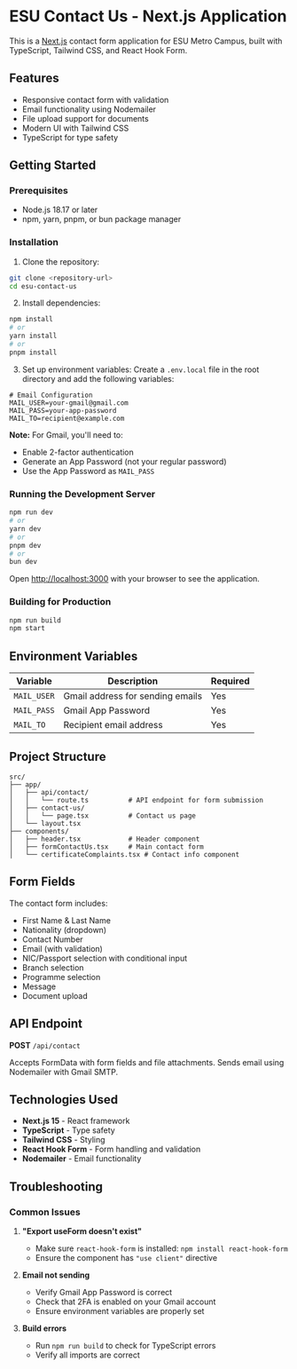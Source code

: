 # ESU Contact Us - Next.js Application

This is a [Next.js](https://nextjs.org) contact form application for ESU Metro Campus, built with TypeScript, Tailwind CSS, and React Hook Form.

## Features

- Responsive contact form with validation
- Email functionality using Nodemailer
- File upload support for documents
- Modern UI with Tailwind CSS
- TypeScript for type safety

## Getting Started

### Prerequisites

- Node.js 18.17 or later
- npm, yarn, pnpm, or bun package manager

### Installation

1. Clone the repository:

```bash
git clone <repository-url>
cd esu-contact-us
```

2. Install dependencies:

```bash
npm install
# or
yarn install
# or
pnpm install
```

3. Set up environment variables:
   Create a `.env.local` file in the root directory and add the following variables:

```env
# Email Configuration
MAIL_USER=your-gmail@gmail.com
MAIL_PASS=your-app-password
MAIL_TO=recipient@example.com
```

**Note:** For Gmail, you'll need to:

- Enable 2-factor authentication
- Generate an App Password (not your regular password)
- Use the App Password as `MAIL_PASS`

### Running the Development Server

```bash
npm run dev
# or
yarn dev
# or
pnpm dev
# or
bun dev
```

Open [http://localhost:3000](http://localhost:3000) with your browser to see the application.

### Building for Production

```bash
npm run build
npm start
```

## Environment Variables

| Variable    | Description                      | Required |
| ----------- | -------------------------------- | -------- |
| `MAIL_USER` | Gmail address for sending emails | Yes      |
| `MAIL_PASS` | Gmail App Password               | Yes      |
| `MAIL_TO`   | Recipient email address          | Yes      |

## Project Structure

```
src/
├── app/
│   ├── api/contact/
│   │   └── route.ts          # API endpoint for form submission
│   ├── contact-us/
│   │   └── page.tsx          # Contact us page
│   └── layout.tsx
├── components/
│   ├── header.tsx            # Header component
│   ├── formContactUs.tsx     # Main contact form
│   └── certificateComplaints.tsx # Contact info component
```

## Form Fields

The contact form includes:

- First Name & Last Name
- Nationality (dropdown)
- Contact Number
- Email (with validation)
- NIC/Passport selection with conditional input
- Branch selection
- Programme selection
- Message
- Document upload

## API Endpoint

**POST** `/api/contact`

Accepts FormData with form fields and file attachments. Sends email using Nodemailer with Gmail SMTP.

## Technologies Used

- **Next.js 15** - React framework
- **TypeScript** - Type safety
- **Tailwind CSS** - Styling
- **React Hook Form** - Form handling and validation
- **Nodemailer** - Email functionality

## Troubleshooting

### Common Issues

1. **"Export useForm doesn't exist"**

   - Make sure `react-hook-form` is installed: `npm install react-hook-form`
   - Ensure the component has `"use client"` directive

2. **Email not sending**

   - Verify Gmail App Password is correct
   - Check that 2FA is enabled on your Gmail account
   - Ensure environment variables are properly set

3. **Build errors**
   - Run `npm run build` to check for TypeScript errors
   - Verify all imports are correct


